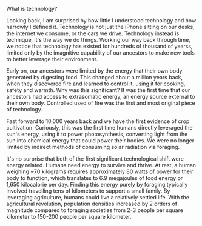 What is technology? 

Looking back, I am  surprised by how little I understood technology and how narrowly I defined it. Technology is not just the iPhone sitting on our desks, the internet we consume, or the cars we drive. Technology instead is technique, it's the way we do things. Working our way back through time, we notice that technology has existed for hundreds of thousand of yearss, limited only by the imagnitive capability of our ancestors to make new tools to better leverage their environment. 

Early on, our ancestors were limited by the energy that their own body generated by digesting food. This changed about a million years back, when they discovered fire and learned to control it, using it for cooking, safety and warmth. Why was this significant? It was the first time that our ancestors had access to extrasomatic energy, an energy source external to their own body. Controlled used of fire was the first and most original piece of technology. 

Fast forward to 10,000 years back and we have the first evidence of crop cultivation. Curiously, this was the first time humans directly leveraged the sun's energy, using it to power photosynthesis, converting light from the sun into chemical energy that could power their bodies. We were no longer limited by indirect methods of consuming solar radiation via foraging. 

It's no surprise that both of the first significant technological shift were energy related. Humans need energy to survive and thrive. At rest, a human weighing ~70 kilograms requires approximately 80 watts of power for their body to function, which translates to 6.9 megajoules of food energy or 1,650 kilocalorie per day. Finding this energy purely by foraging typically involved travelling tens of kilometers to support a small family. By leveraging agriculture, humans could live a relatively settled life. With the agricultural revolution, population densities increased by 2 orders of magnitude compared to foraging societies from 2-3 people per square kilometer to 150-200 people per square kilometer. 

